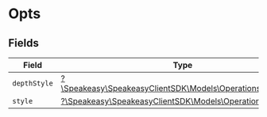 # Opts


## Fields

| Field                                                                                                | Type                                                                                                 | Required                                                                                             | Description                                                                                          |
| ---------------------------------------------------------------------------------------------------- | ---------------------------------------------------------------------------------------------------- | ---------------------------------------------------------------------------------------------------- | ---------------------------------------------------------------------------------------------------- |
| `depthStyle`                                                                                         | [?\Speakeasy\SpeakeasyClientSDK\Models\Operations\DepthStyle](../../Models/Operations/DepthStyle.md) | :heavy_minus_sign:                                                                                   | N/A                                                                                                  |
| `style`                                                                                              | [?\Speakeasy\SpeakeasyClientSDK\Models\Operations\Style](../../Models/Operations/Style.md)           | :heavy_minus_sign:                                                                                   | N/A                                                                                                  |